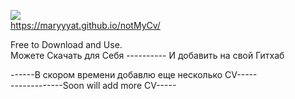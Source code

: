 <img src="https://icedragon.comodo.com/images/dragon-free-dwn-btn.png"><br>
https://maryyyat.github.io/notMyCv/

Free to Download and Use.<br>
Можете Скачать для Себя ---------- И добавить на свой Гитхаб<br>

------В скором времени добавлю еще несколько CV-----<br>
-------------Soon will add more CV-----
